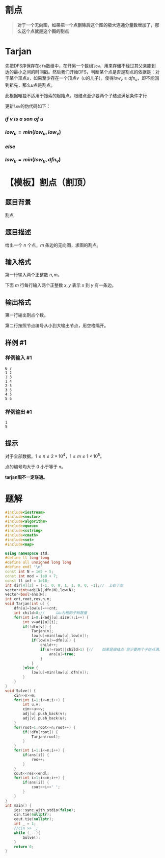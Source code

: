 # 割点

> #### 对于一个无向图，如果把一个点删除后这个图的极大连通分量数增加了，那么这个点就是这个图的割点

# Tarjan

先把DFS序保存在`dfn`数组中，在开另一个数组`low`，用来存储不经过其父亲能到达的最小之间的时间戳。然后我们开始DFS，判断某个点是否是割点的依据是：对于某个顶点$u$，如果至少存在一个顶点$v$（$u$的儿子），使得$low_v\geq dfn_u$，即不能回到祖先，那么$u$点是割点。

此根据唯独不适用于搜索的起始点，根结点至少要两个子结点满足条件才行

更新`low`的伪代码如下：

### $if \  v\ is\ a\ son\ of\ u$

###              $low_u=min(low_u,low_v)$

### $else$

###             $low_u=min(low_u,dfn_v)$

# 【模板】割点（割顶）

## 题目背景

割点

## 题目描述

给出一个 $n$ 个点，$m$ 条边的无向图，求图的割点。

## 输入格式

第一行输入两个正整数 $n,m$。

下面 $m$ 行每行输入两个正整数 $x,y$ 表示 $x$ 到 $y$ 有一条边。

## 输出格式

第一行输出割点个数。

第二行按照节点编号从小到大输出节点，用空格隔开。

## 样例 #1

### 样例输入 #1

```
6 7
1 2
1 3
1 4
2 5
3 5
4 5
5 6
```

### 样例输出 #1

```
1 
5
```

## 提示

对于全部数据，$1\leq n \le 2\times 10^4$，$1\leq m \le 1 \times 10^5$。

点的编号均大于 $0$ 小于等于 $n$。

**tarjan图不一定联通。**

# 题解

```c++
#include<iostream>
#include<vector>
#include<algorithm>
#include<queue>
#include<cstring>
#include<cmath>
#include<set>
#include<map>

using namespace std;
#define ll long long
#define ull unsigned long long
#define endl '\n'
const int N = 1e5 + 5;
const int mod = 1e9 + 7;
const ll inf = 1e18;
int dir[4][2] = {-1, 0, 0, 1, 1, 0, 0, -1};//  上右下左
vector<int>adj[N],dfn(N),low(N);
vector<bool>ans(N);
int cnt,root,res,n,m;
void Tarjan(int u) {
    dfn[u]=low[u]=++cnt;
    int child=0;//     以u为根的子树数量
    for(int i=0;i<adj[u].size();i++) {
        int v=adj[u][i];
        if(!dfn[v]) {
            Tarjan(v);
            low[u]=min(low[u],low[v]);
            if(low[v]>=dfn[u]) {
                child++;
                if(u!=root||child>1) {//    如果是根结点 至少要两个子结点满足条件才行
                    ans[u]=true;
                }
            }
        }else {
            low[u]=min(low[u],dfn[v]);
        }
    }
}
void Solve() {
    cin>>n>>m;
    for(int i=1;i<=m;i++) {
        int u,v;
        cin>>u>>v;
        adj[u].push_back(v);
        adj[v].push_back(u);
    }
    for(root=1;root<=n;root++) {
        if(!dfn[root]) {
            Tarjan(root);
        }
    }
    for(int i=1;i<=n;i++) {
        if(ans[i]) {
            res++;
        }
    }
    cout<<res<<endl;
    for(int i=1;i<=n;i++) {
        if(ans[i]) {
            cout<<i<<' ';
        }
    }
}
int main() {
    ios::sync_with_stdio(false);
    cin.tie(nullptr);
    cout.tie(nullptr);
    int _ = 1;
    //cin >> _;
    while (_--){
        Solve();
    }
    return 0;
}
```

